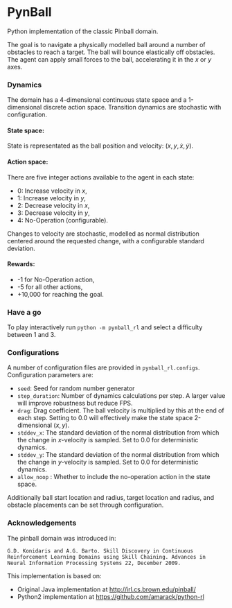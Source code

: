 # PynBall
Python implementation of the classic Pinball domain. 

The goal is to navigate a physically modelled ball around a number of obstacles to reach a target. The ball will bounce elastically off obstacles. The agent can apply small forces to the ball, accelerating it in the $x$ or $y$ axes. 

### Dynamics
The domain has a 4-dimensional continuous state space and a 1-dimensional discrete action space. Transition dynamics are stochastic with configuration.
#### State space:
State is representated as the ball position and velocity: $(x, y, \dot{x}, \dot{y})$.
#### Action space:
There are five integer actions available to the agent in each state:
- 0: Increase velocity in $x$,
- 1: Increase velocity in $y$,
- 2: Decrease velocity in $x$,
- 3: Decrease velocity in $y$,
- 4: No-Operation (configurable).

Changes to velocity are stochastic, modelled as normal distribution centered around the requested change, with a configurable standard deviation.

 #### Rewards:
- -1 for No-Operation action,
- -5 for all other actions,
- +10,000 for reaching the goal.

### Have a go
To play interactively run `python -m pynball_rl` and select a difficulty between 1 and 3. 

### Configurations
A number of configuration files are provided in  `pynball_rl.configs`. Configuration parameters are:
- `seed`: Seed for random number generator
- `step_duration`: Number of dynamics calculations per step. A larger value will improve robustness but reduce FPS.
- `drag`: Drag coefficient. The ball velocity is multiplied by this at the end of each step. Setting to 0.0 will effectively make the state space 2-dimensional $(x,y)$.
- `stddev_x`: The standard deviation of the normal distribution from which the change in $x$-velocity is sampled. Set to 0.0 for deterministic dynamics. 
- `stddev_y`: The standard deviation of the normal distribution from which the change in $y$-velocity is sampled. Set to 0.0 for deterministic dynamics. 
- `allow_noop` : Whether to include the no-operation action in the state space.

Additionally ball start location and radius, target location and radius, and obstacle placements can be set through configuration.

### Acknowledgements
The pinball domain was introduced in:

    G.D. Konidaris and A.G. Barto. Skill Discovery in Continuous Reinforcement Learning Domains using Skill Chaining. Advances in Neural Information Processing Systems 22, December 2009.

This implementation is based on:
- Original Java implementation at http://irl.cs.brown.edu/pinball/
- Python2 implementation at https://github.com/amarack/python-rl
